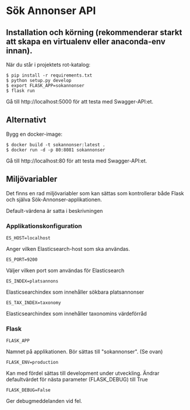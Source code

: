 # Sök Annonser API


## Installation och körning (rekommenderar starkt att skapa en virtualenv eller anaconda-env innan).

När du står i projektets rot-katalog:

    $ pip install -r requirements.txt
    $ python setup.py develop
    $ export FLASK_APP=sokannonser
    $ flask run

Gå till http://localhost:5000 för att testa med Swagger-API:et.

## Alternativt

Bygg en docker-image:

    $ docker build -t sokannonser:latest .
    $ docker run -d -p 80:8081 sokannonser

Gå till http://localhost:80 för att testa med Swagger-API:et.


## Miljövariabler

Det finns en rad miljövariabler som kan sättas som kontrollerar både Flask och själva Sök-Annonser-applikationen.

Default-värdena är satta i beskrivningen

### Applikationskonfiguration


    ES_HOST=localhost

Anger vilken Elasticsearch-host som ska användas.

    ES_PORT=9200
   
Väljer vilken port som användas för Elasticsearch

    ES_INDEX=platsannons
    
Elasticsearchindex som innehåller sökbara platsannonser

    ES_TAX_INDEX=taxonomy
    
Elasticsearchindex som innehåller taxonomins värdeförråd

### Flask

    FLASK_APP

Namnet på applikationen. Bör sättas till "sokannonser". (Se ovan)

    FLASK_ENV=production
    
Kan med fördel sättas till development under utveckling. Ändrar defaultvärdet för nästa parameter (FLASK_DEBUG) till True

    FLASK_DEBUG=False
   
Ger debugmeddelanden vid fel.

